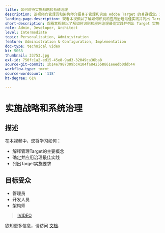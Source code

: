 ```yaml
---
title: 如何对待实施战略和系统治理
description: 该视频向管理员和架构师介绍关于管理和实施 Adobe Target 的关键概念。观看本视频以了解如何识别和应用治理最佳实践并列出 Target 实施要求。
landing-page-description: 观看本视频以了解如何识别和应用治理最佳实践并列出 Target 实施要求。
short-description: 观看本视频以了解如何识别和应用治理最佳实践并列出 Target 实施要求。
role: Admin, Developer, Architect
level: Intermediate
topic: Personalization, Administration
feature: Administration & Configuration, Implementation
doc-type: technical video
kt: 5063
thumbnail: 33753.jpg
exl-id: 750fc1a2-ed15-45e8-9ad3-32049ca36ba8
source-git-commit: 1b14e7987309bc4104fa842558861eeedb0ddb44
workflow-type: tm+mt
source-wordcount: '118'
ht-degree: 61%

---
```


# 实施战略和系统治理

## 描述

在本视频中，您将学习如何：

* 解释管理Target的主要概念
* 确定并应用治理最佳实践
* 列出Target实施要求

## 目标受众

* 管理员
* 开发人员
* 架构师

>[!VIDEO](https://video.tv.adobe.com/v/33753/?quality=12)

欲知更多信息，请访问 [文档](https://experienceleague.adobe.com/docs/target/using/administer/administrating-target.html?lang=en).
